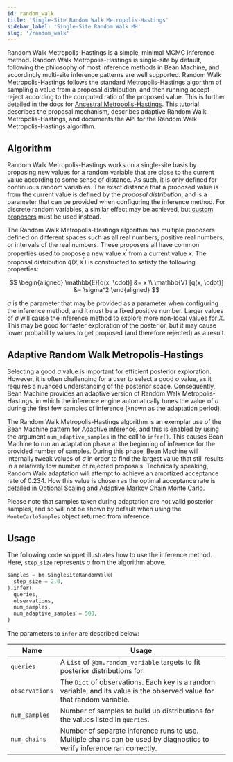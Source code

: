 ```yaml
---
id: random_walk
title: 'Single-Site Random Walk Metropolis-Hastings'
sidebar_label: 'Single-Site Random Walk MH'
slug: '/random_walk'
---
```


Random Walk Metropolis-Hastings is a simple, minimal MCMC inference method. Random Walk Metropolis-Hastings is single-site by default, following the philosophy of most inference methods in Bean Machine, and accordingly multi-site inference patterns are well supported. Random Walk Metropolis-Hastings follows the standard Metropolis-Hastings algorithm of sampling a value from a proposal distribution, and then running accept-reject according to the computed ratio of the proposed value. This is further detailed in the docs for [Ancestral Metropolis-Hastings](ancestral_metropolis_hastings.md). This tutorial describes the proposal mechanism, describes adaptive Random Walk Metropolis-Hastings, and documents the API for the Random Walk Metropolis-Hastings algorithm.

## Algorithm

Random Walk Metropolis-Hastings works on a single-site basis by proposing new values for a random variable that are close to the current value according to some sense of distance. As such, it is only defined for continuous random variables. The exact distance that a proposed value is from the current value is defined by the _proposal distribution_, and is a parameter that can be provided when configuring the inference method. For discrete random variables, a similar effect may be achieved, but [custom proposers](./custom_inference/custom_proposers.md) must be used instead.

The Random Walk Metropolis-Hastings algorithm has multiple proposers defined on different spaces such as all real numbers, positive real numbers, or intervals of the real numbers. These proposers all have common properties used to propose a new value $x^\prime$ from a current value $x$. The proposal distribution $q(x,x^\prime)$ is constructed to satisfy the following properties:

$$
  \begin{aligned}
    \mathbb{E}[q(x, \cdot)] &= x \\
    \mathbb{V} [q(x, \cdot)] &= \sigma^2
  \end{aligned}
$$

$\sigma$ is the parameter that may be provided as a parameter when configuring the inference method, and it must be a fixed positive number. Larger values of $\sigma$ will cause the inference method to explore more non-local values for $X$. This may be good for faster exploration of the posterior, but it may cause lower probability values to get proposed (and therefore rejected) as a result.

## Adaptive Random Walk Metropolis-Hastings

Selecting a good $\sigma$ value is important for efficient posterior exploration. However, it is often challenging for a user to select a good $\sigma$ value, as it requires a nuanced understanding of the posterior space. Consequently, Bean Machine provides an adaptive version of Random Walk Metropolis-Hastings, in which the inference engine automatically tunes the value of $\sigma$ during the first few samples of inference (known as the adaptation period).

The Random Walk Metropolis-Hastings algorithm is an exemplar use of the Bean Machine pattern for Adaptive inference, and this is enabled by using the argument `num_adaptive_samples` in the call to `infer()`. This causes Bean Machine to run an adaptation phase at the beginning of inference for the provided number of samples. During this phase, Bean Machine will internally tweak values of $\sigma$ in order to find the largest value that still results in a relatively low number of rejected proposals. Technically speaking, Random Walk adaptation will attempt to achieve an amortized acceptance rate of 0.234. How this value is chosen as the optimal acceptance rate is detailed in [Optional Scaling and Adaptive Markov Chain Monte Carlo](http://www.stats.ox.ac.uk/~evans/CDT/Adaptive.pdf).

Please note that samples taken during adaptation are not valid posterior samples, and so will not be shown by default when using the `MonteCarloSamples` object returned from inference.

## Usage

The following code snippet illustrates how to use the inference method. Here, `step_size` represents $\sigma$ from the algorithm above.

```py
samples = bm.SingleSiteRandomWalk(
  step_size = 2.0,
).infer(
  queries,
  observations,
  num_samples,
  num_adaptive_samples = 500,
)
```

The parameters to `infer` are described below:

| Name | Usage
| --- | ---
| `queries` | A `List` of `@bm.random_variable` targets to fit posterior distributions for.
| `observations` | The `Dict` of observations. Each key is a random variable, and its value is the observed value for that random variable.
| `num_samples` | Number of samples to build up distributions for the values listed in `queries`.
| `num_chains` | Number of separate inference runs to use. Multiple chains can be used by diagnostics to verify inference ran correctly.
